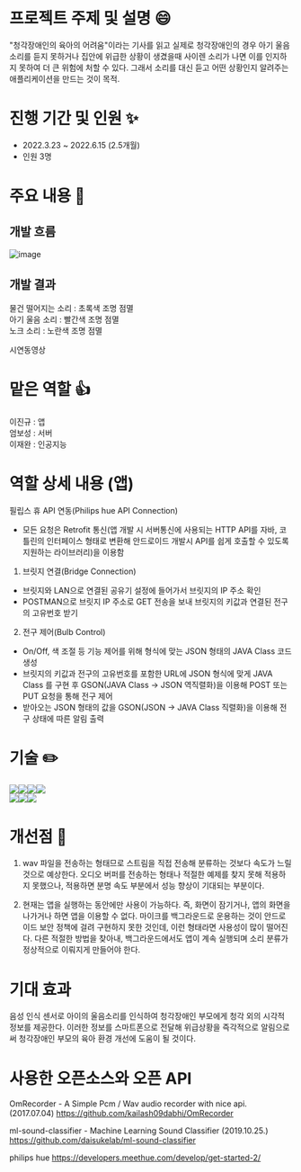 # 프로젝트 주제 및 설명 :smile:

"청각장애인의 육아의 어려움"이라는 기사를 읽고 실제로 청각장애인의 경우 아기 울음소리를 듣지 못하거나 집안에 위급한 상황이 생겼을때 사이렌 소리가 나면 이를 인지하지 못하여 더 큰 위험에 처할 수 있다. 그래서 소리를 대신 듣고 어떤 상황인지 알려주는 애플리케이션을 만드는 것이 목적.

# 진행 기간 및 인원 :sparkles:

- 2022.3.23 ~ 2022.6.15 (2.5개월)
- 인원 3명

# 주요 내용 :speech_balloon:

## 개발 흐름

![image](https://user-images.githubusercontent.com/87755660/189794686-a955760c-3e57-4736-b303-07f4fb67bd4a.png)

## 개발 결과

물건 떨어지는 소리 : 초록색 조명 점멸<br>
아기 울음 소리 : 빨간색 조명 점멸<br>
노크 소리 : 노란색 조명 점멸<br>

시연동영상

# 맡은 역할 :thumbsup:

이진규 : 앱<br>
엄보성 : 서버<br>
이재완 : 인공지능<br>

# 역할 상세 내용 (앱)

필립스 휴 API 연동(Philips hue API Connection)

- 모든 요청은 Retrofit 통신(앱 개발 시 서버통신에 사용되는 HTTP API를 자바, 코틀린의 인터페이스 형태로 변환해 안드로이드 개발시 API를 쉽게 호출할 수 있도록 지원하는 라이브러리)을 이용함

1. 브릿지 연결(Bridge Connection)

- 브릿지와 LAN으로 연결된 공유기 설정에 들어가서 브릿지의 IP 주소 확인
- POSTMAN으로 브릿지 IP 주소로 GET 전송을 보내 브릿지의 키값과 연결된 전구의 고유번호 받기

2. 전구 제어(Bulb Control)

- On/Off, 색 조절 등 기능 제어를 위해 형식에 맞는 JSON 형태의 JAVA Class 코드 생성
- 브릿지의 키값과 전구의 고유번호를 포함한 URL에 JSON 형식에 맞게 JAVA Class 를 구현 후 GSON(JAVA Class -> JSON 역직렬화)을 이용해 POST 또는 PUT 요청을 통해 전구 제어
- 받아오는 JSON 형태의 값을 GSON(JSON -> JAVA Class 직렬화)을 이용해 전구 상태에 따른 알림 출력

# 기술 :pencil2:

<img src="https://img.shields.io/badge/JAVA-007396?style=for-the-badge&logo=java&logoColor=white"><img src="https://img.shields.io/badge/Spring-6DB33F?style=for-the-badge&logo=Spring&logoColor=white"><img src="https://img.shields.io/badge/mysql-4479A1?style=for-the-badge&logo=mysql&logoColor=white"><img src="https://img.shields.io/badge/jquery-0769AD?style=for-the-badge&logo=jquery&logoColor=white">
<br>
<img src="https://img.shields.io/badge/HTML5-E34F26?style=for-the-badge&logo=HTML&logoColor=white"><img src="https://img.shields.io/badge/CSS3-1572B6?style=for-the-badge&logo=CSS3&logoColor=white"><img src="https://img.shields.io/badge/JavaScript-F7DF1E?style=for-the-badge&logo=JavaScript&logoColor=white">

# 개선점 :pray:

1. wav 파일을 전송하는 형태므로 스트림을 직접 전송해 분류하는 것보다 속도가 느릴 것으로 예상한다.
오디오 버퍼를 전송하는 형태나 적절한 예제를 찾지 못해 적용하지 못했으나, 적용하면 분명 속도 부분에서 성능 향상이 기대되는 부분이다.

2. 현재는 앱을 실행하는 동안에만 사용이 가능하다. 즉, 화면이 잠기거나, 앱의 화면을 나가거나 하면 앱을 이용할 수 없다. 마이크를 백그라운드로 운용하는 것이 안드로이드 보안 정책에 걸려 구현하지 못한 것인데, 이런 형태라면 사용성이 많이 떨어진다. 다른 적절한 방법을 찾아내, 백그라운드에서도 앱이 계속 실행되며 소리 분류가 정상적으로 이뤄지게 만들어야 한다.

# 기대 효과

음성 인식 센서로 아이의 울음소리를 인식하여 청각장애인 부모에게 청각 외의 시각적 정보를 제공한다. 
이러한 정보를 스마트폰으로 전달해 위급상황을 즉각적으로 알림으로써 청각장애인 부모의 육아 환경 개선에 도움이 될 것이다.

# 사용한 오픈소스와 오픈 API

OmRecorder - A Simple Pcm / Wav audio recorder with nice api. (2017.07.04)
https://github.com/kailash09dabhi/OmRecorder

ml-sound-classifier - Machine Learning Sound Classifier (2019.10.25.)
https://github.com/daisukelab/ml-sound-classifier

philips hue
https://developers.meethue.com/develop/get-started-2/


